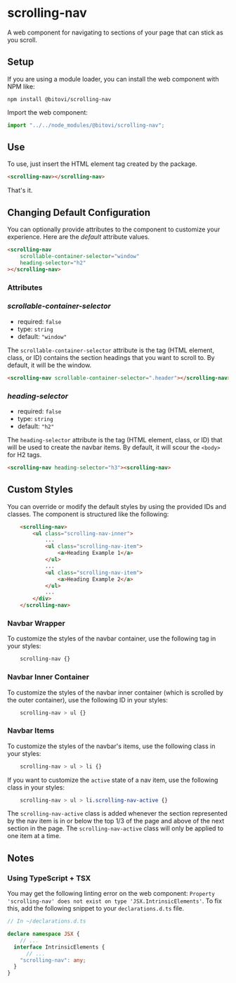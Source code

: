 # scrolling-nav

A web component for navigating to sections of your page that can stick as you scroll.

## Setup

If you are using a module loader, you can install the web component with NPM like:

```shell
npm install @bitovi/scrolling-nav
```

Import the web component:

```js
import "../../node_modules/@bitovi/scrolling-nav";
```

## Use


To use, just insert the HTML element tag created by the package.

```html
<scrolling-nav></scrolling-nav>
```

That's it.

## Changing Default Configuration

You can optionally provide attributes to the component to customize your experience. Here are the _default_ attribute values.

```html
<scrolling-nav 
    scrollable-container-selector="window"
    heading-selector="h2"
></scrolling-nav>
```

### Attributes

### _scrollable-container-selector_

- required: `false`
- type: `string`
- default: `"window"`


The `scrollable-container-selector` attribute is the tag (HTML element, class, or ID) contains the section headings that you want to scroll to. By default, it will be the window.

```html
<scrolling-nav scrollable-container-selector=".header"></scrolling-nav>
```

### _heading-selector_

- required: `false`
- type: `string`
- default: `"h2"`

The `heading-selector` attribute is the tag (HTML element, class, or ID) that will be used to create the navbar items. By default, it will scour the `<body>` for H2 tags.

```html
<scrolling-nav heading-selector="h3"><scrolling-nav>
```

## Custom Styles

You can override or modify the default styles by using the provided IDs and classes. The component is structured like the following:

```html
    <scrolling-nav>
        <ul class="scrolling-nav-inner">
            ...
            <ul class="scrolling-nav-item">
                <a>Heading Example 1</a>
            </ul>
            ...
            <ul class="scrolling-nav-item">
                <a>Heading Example 2</a>
            </ul>
            ...
        </div>
    </scrolling-nav>
```

### Navbar Wrapper

To customize the styles of the navbar container, use the following tag in your styles:

```css
    scrolling-nav {}
```

### Navbar Inner Container

To customize the styles of the navbar inner container (which is scrolled by the outer container), use the following ID in your styles:

```css
    scrolling-nav > ul {}
```

### Navbar Items

To customize the styles of the navbar's items, use the following class in your styles:

```css
    scrolling-nav > ul > li {}
```

If you want to customize the `active` state of a nav item, use the following class in your styles:

```css
    scrolling-nav > ul > li.scrolling-nav-active {}
```

The `scrolling-nav-active` class is added whenever the section represented by the nav item is in or below the top 1/3 of the page and above of the next section in the page. The `scrolling-nav-active` class will only be applied to one item at a time.

## Notes

### Using TypeScript + TSX

You may get the following linting error on the web component: `Property 'scrolling-nav' does not exist on type 'JSX.IntrinsicElements'`. To fix this, add the following snippet to your `declarations.d.ts` file.  

```ts
// In ~/declarations.d.ts

declare namespace JSX {
    // ...
  interface IntrinsicElements {
      // ...
    "scrolling-nav": any;
  }
}
```
